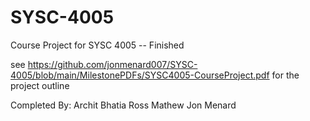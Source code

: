 # SYSC-4005
Course Project for SYSC 4005 -- Finished

see https://github.com/jonmenard007/SYSC-4005/blob/main/MilestonePDFs/SYSC4005-CourseProject.pdf for the project outline

Completed By:
  Archit Bhatia
  Ross Mathew
  Jon Menard
